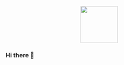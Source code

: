 <div id="header" align="center">
  <img src="https://media.giphy.com/media/24652QfeZzNIPzoH36/giphy.gif" width="100"/>
</div>



### Hi there 👋

<!--
**nadinelouise90/nadinelouise90** is a ✨ _special_ ✨ repository because its `README.md` (this file) appears on your GitHub profile.

Here are some ideas to get you started:

- 🔭 I’m currently working on ...
- 🌱 I’m currently learning ...
- 👯 I’m looking to collaborate on ...
- 🤔 I’m looking for help with ...
- 💬 Ask me about ...
- 📫 How to reach me: ...
- 😄 Pronouns: ...
- ⚡ Fun fact: ...
-->
